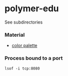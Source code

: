 # polymer-edu
See subdirectories

### Material
- [color palette](https://material.io/guidelines/style/color.html#color-color-palette)

### Process bound to a port
    lsof -i tcp:8080